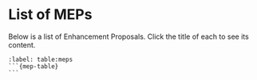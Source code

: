 # List of MEPs

Below is a list of Enhancement Proposals.
Click the title of each to see its content.

````{table} List of MyST Enhancement Proposals
:label: table:meps
```{mep-table}
```
````
